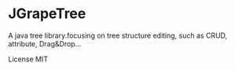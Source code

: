 # JGrapeTree
A java tree library.focusing on tree structure editing, such as CRUD, attribute, Drag&amp;Drop...

License MIT
